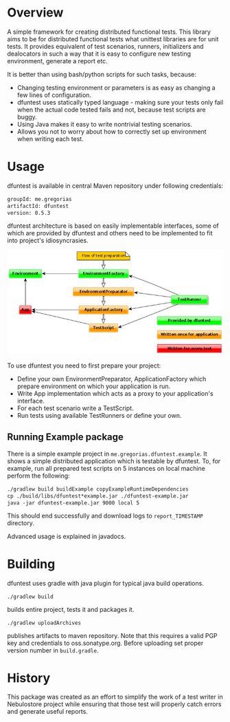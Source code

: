 Overview
========

A simple framework for creating distributed functional tests. This library aims
to be for distributed functional tests what unittest libraries are for unit
tests.  It provides equivalent of test scenarios, runners, initializers and
dealocators in such a way that it is easy to configure new testing environment,
generate a report etc.

It is better than using bash/python scripts for such tasks, because:

* Changing testing environment or parameters is as easy as changing a few lines
  of configuration.
* dfuntest uses statically typed language - making sure your tests only fail
  when the actual code tested fails and not, because test scripts are buggy.
* Using Java makes it easy to write nontrivial testing scenarios.
* Allows you not to worry about how to correctly set up environment when
  writing each test.

Usage
=====

dfuntest is available in central Maven repository under following credentials:

    groupId: me.gregorias
    artifactId: dfuntest
    version: 0.5.3

dfuntest architecture is based on easily implementable interfaces, some of which
are provided by dfuntest and others need to be implemented to fit into
project's idiosyncrasies.

![Interface architecture](doc/dfuntest.jpg)

To use dfuntest you need to first prepare your project:

* Define your own EnvironmentPreparator, ApplicationFactory which prepare
  environment on which your application is run.
* Write App implementation which acts as a proxy to your application's
  interface.
* For each test scenario write a TestScript.
* Run tests using available TestRunners or define your own.

Running Example package
-----------------------

There is a simple example project in <code>me.gregorias.dfuntest.example</code>.
It shows a simple distributed application which is testable by dfuntest. To, for
example, run all prepared test scripts on 5 instances on local machine perform
the following:

    ./gradlew build buildExample copyExampleRuntimeDependencies
    cp ./build/libs/dfuntest*example.jar ./dfuntest-example.jar
    java -jar dfuntest-example.jar 9000 local 5

This should end successfully and download logs to <code>report_TIMESTAMP</code>
directory.

Advanced usage is explained in javadocs.

Building
========

dfuntest uses gradle with java plugin for typical java build operations.

    ./gradlew build

builds entire project, tests it and packages it.

    ./gradlew uploadArchives

publishes artifacts to maven repository. Note that this requires a valid PGP key
and credentials to oss.sonatype.org. Before uploading set proper version
number in <code>build.gradle</code>.

History
=======

This package was created as an effort to simplify the work of a test writer in
Nebulostore project while ensuring that those test will properly catch errors
and generate useful reports. 
